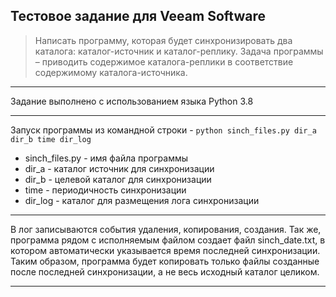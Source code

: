 ## Тестовое задание для Veeam Software

>Написать программу, которая будет синхронизировать два каталога: каталог-источник и каталог-реплику. 
Задача программы – приводить содержимое каталога-реплики в соответствие содержимому каталога-источника.

___
Задание выполнено с использованием языка Python 3.8
___

Запуск программы из командной строки - 
`python sinch_files.py dir_a dir_b time dir_log`
* sinch_files.py - имя файла программы
* dir_a - каталог источник для синхронизации
* dir_b - целевой каталог для синхронизации
* time - периодичность синхронизации
* dir_log - каталог для размещения лога синхронизации
___
В лог записываются события удаления, копирования, создания.
Так же, программа рядом с исполняемым файлом создает файл sinch_date.txt, в котором автоматически указывается время последней синхронизации.
Таким образом, программа будет копировать только файлы созданные после последней синхронизации, а не весь исходный каталог целиком.
___